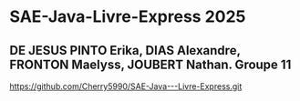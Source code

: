# SAE-Java-Livre-Express 2025

## DE JESUS PINTO Erika, DIAS Alexandre, FRONTON Maelyss, JOUBERT Nathan. Groupe 11

https://github.com/Cherry5990/SAE-Java---Livre-Express.git